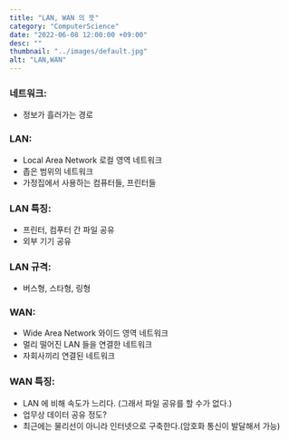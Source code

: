 ```yaml
---
title: "LAN, WAN 의 뜻"
category: "ComputerScience"
date: "2022-06-08 12:00:00 +09:00"
desc: ""
thumbnail: "../images/default.jpg"
alt: "LAN,WAN"
---
```


### 네트워크: 
- 정보가 흘러가는 경로

### LAN: 
- Local Area Network 로컬 영역 네트워크
- 좁은 범위의 네트워크
- 가정집에서 사용하는 컴퓨터들, 프린터들

### LAN 특징: 
- 프린터, 컴푸터 간 파일 공유
- 외부 기기 공유

### LAN 규격: 
- 버스형, 스타형, 링형


### WAN: 
- Wide Area Network 와이드 영역 네트워크
- 멀리 떨어진 LAN 들을 연결한 네트워크
- 자회사끼리 연결된 네트워크

### WAN 특징: 
- LAN 에 비해 속도가 느리다. (그래서 파일 공유를 할 수가 없다.)
- 업무상 데이터 공유 정도?
- 최근에는 물리선이 아니라 인터넷으로 구축한다.(암호화 통신이 발달해서 가능)

